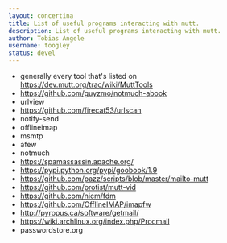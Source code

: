 ```yaml
---
layout: concertina
title: List of useful programs interacting with mutt.
description: List of useful programs interacting with mutt.
author: Tobias Angele
username: toogley
status: devel
---
```


* generally every tool that's listed on https://dev.mutt.org/trac/wiki/MuttTools
* https://github.com/guyzmo/notmuch-abook
* urlview
* https://github.com/firecat53/urlscan
* notify-send
* offlineimap
* msmtp
* afew
* notmuch
* https://spamassassin.apache.org/
* https://pypi.python.org/pypi/goobook/1.9
* https://github.com/pazz/scripts/blob/master/mailto-mutt
* https://github.com/protist/mutt-vid
* https://github.com/nicm/fdm
* https://github.com/OfflineIMAP/imapfw
* http://pyropus.ca/software/getmail/
* https://wiki.archlinux.org/index.php/Procmail
* passwordstore.org
